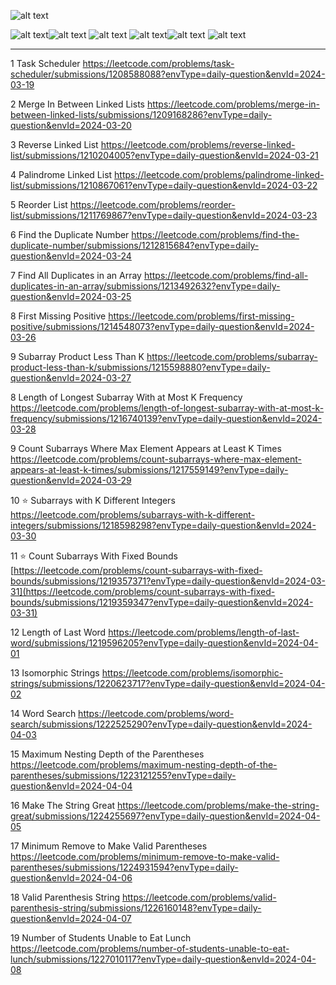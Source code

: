                                  
                                                       
![alt text](https://github.com/rishisoni90/Coding-Problems/assets/55064658/c48ddd82-af6b-4d40-935c-731ef5807127)                     


                             





![alt text](https://github.com/rishisoni90/Coding-Problems/assets/55064658/70ff4d35-e6b2-4119-b33d-675d0009c4a9)![alt text](https://github.com/rishisoni90/Coding-Problems/assets/55064658/cdb23e2a-4165-4951-ab26-7db1b7e030f0) ![alt text](https://github.com/rishisoni90/Coding-Problems/assets/55064658/3777e388-1ed0-483f-b37a-0e4d41acd1ee)
![alt text](https://github.com/rishisoni90/Coding-Problems/assets/55064658/bc58d285-e478-471f-8120-b8f4406ea8c2)![alt text](https://github.com/rishisoni90/Coding-Problems/assets/55064658/febc75fe-cb74-4faa-a71b-04e88ae9ade9)
![alt text](https://github.com/rishisoni90/Coding-Problems/assets/55064658/687be210-91ee-4744-8a28-33fc5cb03c4e)





*********************************************************************************************************************************************************************************************


                               
 1 Task Scheduler                                    https://leetcode.com/problems/task-scheduler/submissions/1208588088?envType=daily-question&envId=2024-03-19

 2 Merge In Between Linked Lists                     https://leetcode.com/problems/merge-in-between-linked-lists/submissions/1209168286?envType=daily-question&envId=2024-03-20

 3 Reverse Linked List                               https://leetcode.com/problems/reverse-linked-list/submissions/1210204005?envType=daily-question&envId=2024-03-21

 4  Palindrome Linked List                           https://leetcode.com/problems/palindrome-linked-list/submissions/1210867061?envType=daily-question&envId=2024-03-22

5  Reorder List                                      https://leetcode.com/problems/reorder-list/submissions/1211769867?envType=daily-question&envId=2024-03-23

6 Find the Duplicate Number                           https://leetcode.com/problems/find-the-duplicate-number/submissions/1212815684?envType=daily-question&envId=2024-03-24

7 Find All Duplicates in an Array                     https://leetcode.com/problems/find-all-duplicates-in-an-array/submissions/1213492632?envType=daily-question&envId=2024-03-25

8 First Missing Positive                              https://leetcode.com/problems/first-missing-positive/submissions/1214548073?envType=daily-question&envId=2024-03-26

9 Subarray Product Less Than K                        https://leetcode.com/problems/subarray-product-less-than-k/submissions/1215598880?envType=daily-question&envId=2024-03-27

8 Length of Longest Subarray With at Most K Frequency https://leetcode.com/problems/length-of-longest-subarray-with-at-most-k-frequency/submissions/1216740139?envType=daily-question&envId=2024-03-28

9 Count Subarrays Where Max Element Appears at Least K Times https://leetcode.com/problems/count-subarrays-where-max-element-appears-at-least-k-times/submissions/1217559149?envType=daily-question&envId=2024-03-29

10 ⭐ Subarrays with K Different Integers                 https://leetcode.com/problems/subarrays-with-k-different-integers/submissions/1218598298?envType=daily-question&envId=2024-03-30

11 ⭐ Count Subarrays With Fixed Bounds                  [https://leetcode.com/problems/count-subarrays-with-fixed-bounds/submissions/1219357371?envType=daily-question&envId=2024-03-31](https://leetcode.com/problems/count-subarrays-with-fixed-bounds/submissions/1219359347?envType=daily-question&envId=2024-03-31)

12 Length of Last Word                                https://leetcode.com/problems/length-of-last-word/submissions/1219596205?envType=daily-question&envId=2024-04-01

13 Isomorphic Strings                                https://leetcode.com/problems/isomorphic-strings/submissions/1220623717?envType=daily-question&envId=2024-04-02

14 Word Search                                       https://leetcode.com/problems/word-search/submissions/1222525290?envType=daily-question&envId=2024-04-03

15  Maximum Nesting Depth of the Parentheses        https://leetcode.com/problems/maximum-nesting-depth-of-the-parentheses/submissions/1223121255?envType=daily-question&envId=2024-04-04

16 Make The String Great                            https://leetcode.com/problems/make-the-string-great/submissions/1224255697?envType=daily-question&envId=2024-04-05

17 Minimum Remove to Make Valid Parentheses        https://leetcode.com/problems/minimum-remove-to-make-valid-parentheses/submissions/1224931594?envType=daily-question&envId=2024-04-06

18 Valid Parenthesis String                        https://leetcode.com/problems/valid-parenthesis-string/submissions/1226160148?envType=daily-question&envId=2024-04-07

19 Number of Students Unable to Eat Lunch          https://leetcode.com/problems/number-of-students-unable-to-eat-lunch/submissions/1227010117?envType=daily-question&envId=2024-04-08
